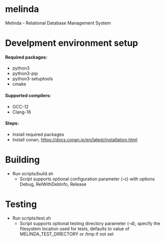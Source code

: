 # melinda
Melinda - Relational Database Management System

# Develpment environment setup
#### Required packages:
* python3
* python3-pip
* python3-setuptools
* cmake

#### Supported compilers:
* GCC-12
* Clang-16

#### Steps:
* Install required packages
* Install conan, https://docs.conan.io/en/latest/installation.html

# Building
* Run scripts/build.sh
  * Script supports optional configuration parameter (-c) with options Debug, RelWithDebInfo, Release

# Testing
* Run scripts/test.sh
  * Script supports optional testing directory parameter (-d), specify the filesystem location used for tests, defaults to value of MELINDA\_TEST\_DIRECTORY or /tmp if not set
